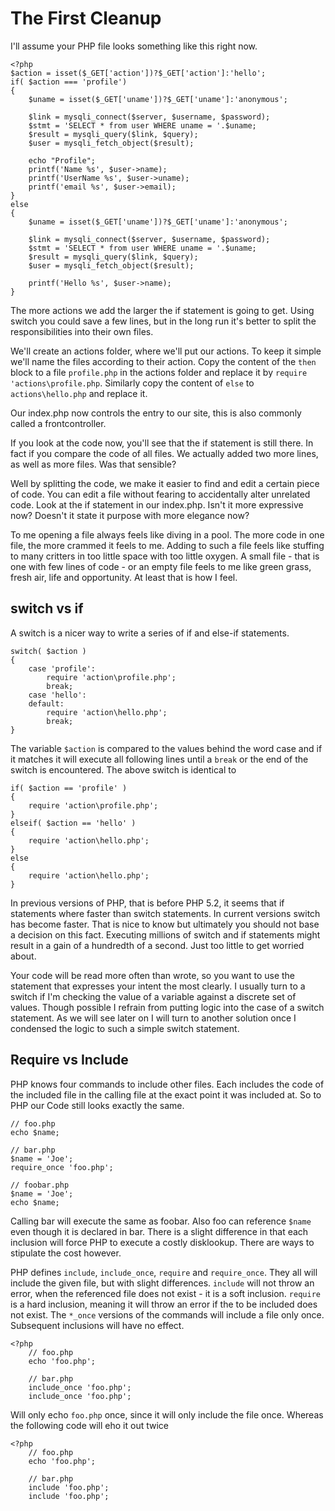 The First Cleanup
==
I'll assume your PHP file looks something like this right now.

	<?php
	$action = isset($_GET['action'])?$_GET['action']:'hello';
	if( $action === 'profile')
	{
		$uname = isset($_GET['uname'])?$_GET['uname']:'anonymous';

		$link = mysqli_connect($server, $username, $password);
		$stmt = 'SELECT * from user WHERE uname = '.$uname;
		$result = mysqli_query($link, $query);
		$user = mysqli_fetch_object($result);

		echo "Profile";
		printf('Name %s', $user->name);
		printf('UserName %s', $user->uname);
		printf('email %s', $user->email);
	}
	else
	{
		$uname = isset($_GET['uname'])?$_GET['uname']:'anonymous';

		$link = mysqli_connect($server, $username, $password);
		$stmt = 'SELECT * from user WHERE uname = '.$uname;
		$result = mysqli_query($link, $query);
		$user = mysqli_fetch_object($result);

		printf('Hello %s', $user->name);
	}


The more actions we add the larger the if statement is going to get. Using
switch you could save a few lines, but in the long run it's better to split 
the responsibilities into their own files.

We'll create an actions folder, where we'll put our actions. To keep it simple
we'll name the files according to their action. Copy the content of the `then` block
to a file `profile.php` in the actions folder and replace it by `require 
'actions\profile.php`. Similarly copy the content of `else` to `actions\hello.php` and replace it. 

Our index.php now controls the entry to our site, this is also commonly
called a frontcontroller. 

If you look at the code now, you'll see that the if statement is still there. In
fact if you compare the code of all files. We actually added two more lines, as
well as more files. Was that sensible?

Well by splitting the code, we make it easier to find and edit a certain piece of code.
You can edit a file without fearing to accidentally alter unrelated code. Look at the
if statement in our index.php. Isn't it more expressive now? Doesn't it state it purpose
with more elegance now?

To me opening a file always feels like diving in a pool. The more code in one file,
the more crammed it feels to me. Adding to such a file feels like stuffing to many
critters in too little space with too little oxygen. A small file - that is one with few lines of code - or an empty file feels to me like green grass, fresh air, life and opportunity. At least that is how I feel.

## switch vs if

A switch is a nicer way to write a series of if and else-if statements.

    switch( $action )
    {
        case 'profile':
            require 'action\profile.php';
            break;
        case 'hello':
        default:
            require 'action\hello.php';
            break;
    }

The variable `$action` is compared to the values behind the word case and if it matches it will execute all following lines until a `break` or the end of the switch is encountered. The above switch is identical to

    if( $action == 'profile' )
    {
        require 'action\profile.php';
    }
    elseif( $action == 'hello' )
    {
        require 'action\hello.php';
    }
    else
    {
        require 'action\hello.php';
    }

In previous versions of PHP, that is before PHP 5.2, it seems that if statements where faster than switch statements. In current versions switch has become faster. That is nice to know but ultimately you should not base a decision on this fact. Executing millions of switch and if statements might result in a gain of a hundredth of a second. Just too little to get worried about. 

Your code will be read more often than wrote, so you want to use the statement that expresses your intent the most clearly. I usually turn to a switch if I'm checking the value of a variable against a discrete set of values. Though possible I refrain from putting logic into the case of a switch statement. As we will see later on I will turn to another solution once I condensed the logic to such a simple switch statement.

## Require vs Include
PHP knows four commands to include other files. Each includes the code of the included file in the calling file at the exact point it was included at. So to PHP our Code still looks exactly the same.

    // foo.php
    echo $name;

    // bar.php
    $name = 'Joe';
    require_once 'foo.php';

    // foobar.php 
    $name = 'Joe';
    echo $name;

Calling bar will execute the same as foobar. Also foo can reference `$name` even though it is declared in bar. There is a slight difference in that each inclusion will force PHP to execute a costly disklookup. There are ways to stipulate the cost however.

PHP defines `include`, `include_once`, `require` and `require_once`. They all will include the given file, but with slight differences. `include` will not throw an error, when the referenced file does not exist - it is a soft inclusion. `require` is a hard inclusion, meaning it will throw an error if the to be included does not exist. The `*_once` versions of the commands will include a file only once. Subsequent inclusions will have no effect.

    <?php
        // foo.php
        echo 'foo.php';

        // bar.php
        include_once 'foo.php';
        include_once 'foo.php';

Will only echo `foo.php` once, since it will only include the file once. Whereas the following code will eho it out twice

    <?php
        // foo.php
        echo 'foo.php';

        // bar.php
        include 'foo.php';
        include 'foo.php';
